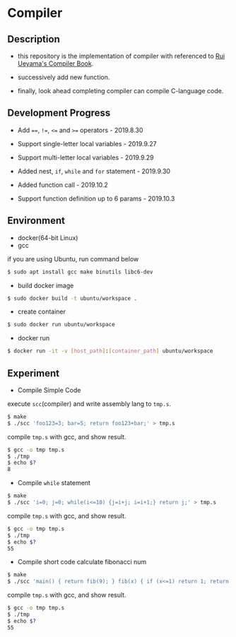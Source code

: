 # Compiler

## Description

- this repository is the implementation of compiler with referenced to [Rui Ueyama's Compiler Book](https://www.sigbus.info/compilerbook).

- successively add new function.

- finally, look ahead completing compiler can compile C-language code.

## Development Progress

- Add `==`, `!=`, `<=` and `>=` operators - 2019.8.30

- Support single-letter local variables - 2019.9.27

- Support multi-letter local variables - 2019.9.29

- Added nest, `if`, `while` and `for` statement - 2019.9.30

- Added function call - 2019.10.2

- Support function definition up to 6 params - 2019.10.3

## Environment 

- docker(64-bit Linux)
- gcc

if you are using Ubuntu, run command below

```bash
$ sudo apt install gcc make binutils libc6-dev
```

- build docker image

```bash
$ sudo docker build -t ubuntu/workspace .
```

- create container

```bash
$ sudo docker run ubuntu/workspace
```

- docker run

```bash
$ docker run -it -v [host_path]:[container_path] ubuntu/workspace
```

## Experiment

- Compile Simple Code

execute `scc`(compiler) and write assembly lang to `tmp.s`.

```bash
$ make
$ ./scc 'foo123=3; bar=5; return foo123+bar;' > tmp.s
```

compile `tmp.s` with gcc, and show result.

```bash
$ gcc -o tmp tmp.s
$ ./tmp
$ echo $?
8
```

- Compile `while` statement

```bash
$ make
$ ./scc 'i=0; j=0; while(i<=10) {j=i+j; i=i+1;} return j;' > tmp.s
```

compile `tmp.s` with gcc, and show result.

```bash
$ gcc -o tmp tmp.s
$ ./tmp
$ echo $?
55
```

- Compile short code calculate fibonacci num

```bash
$ make
$ ./scc 'main() { return fib(9); } fib(x) { if (x<=1) return 1; return fib(x-1) + fib(x-2); }' > tmp.s
```

compile `tmp.s` with gcc, and show result.

```bash
$ gcc -o tmp tmp.s
$ ./tmp
$ echo $?
55
```